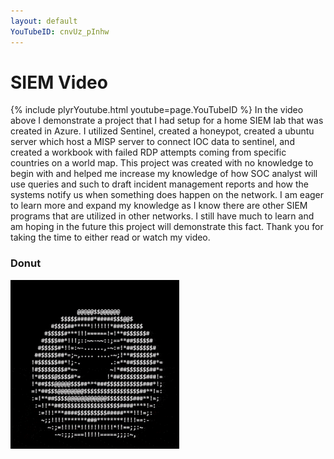 ```yaml
---
layout: default
YouTubeID: cnvUz_pInhw
---
```






# SIEM Video

{% include plyrYoutube.html youtube=page.YouTubeID %}
In the video above I demonstrate a project that I had setup for a home SIEM lab that was created in Azure. I utilized Sentinel, created a honeypot, created a ubuntu server which host a MISP server to connect IOC data to sentinel, and created a workbook with failed RDP attempts coming from specific countries on a world map. This project was created with no knowledge to begin with and helped me increase my knowledge of how SOC analyst will use queries and such to draft incident management reports and how the systems notify us when something does happen on the network. I am eager to learn more and expand my knowledge as I know there are other SIEM programs that are utilized in other networks. I still have much to learn and am hoping in the future this project will demonstrate this fact. Thank you for taking the time to either read or watch my video.  


### Donut

![DONUT](donut.gif)
